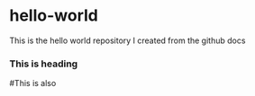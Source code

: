 # hello-world
This is the hello world repository I created from the github docs

### This is heading

#This is also
